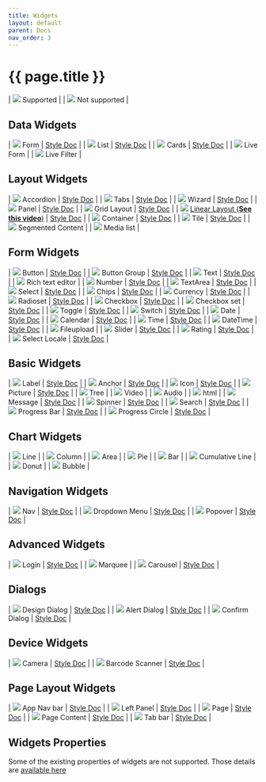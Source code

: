 ```yaml
---
title: Widgets
layout: default
parent: Docs
nav_order: 3
---
```


# {{ page.title }}


 | <img src="../../assets/supported.png" class="yes-no-image">  Supported |
 | <img src="../../assets/unsupported.png" class="yes-no-image">  Not supported |

## Data Widgets

 | <img src="../../assets/supported.png" class="yes-no-image"> Form | [Style Doc](./widgets/data/form.style.html) | 
 | <img src="../../assets/supported.png" class="yes-no-image"> List  | [Style Doc](./widgets/data/list.style.html) | 
 | <img src="../../assets/supported.png" class="yes-no-image"> Cards  | [Style Doc](./widgets/data/card.style.html) | 
 | <img src="../../assets/unsupported.png" class="yes-no-image"> Live Form | 
 | <img src="../../assets/unsupported.png" class="yes-no-image"> Live Filter | 

## Layout Widgets

 | <img src="../../assets/supported.png" class="yes-no-image"> Accordion  | [Style Doc](./widgets/container/accordion.style.html) | 
 | <img src="../../assets/supported.png" class="yes-no-image"> Tabs  | [Style Doc](./widgets/container/tabs.style.html) | 
 | <img src="../../assets/supported.png" class="yes-no-image"> Wizard  | [Style Doc](./widgets/container/wizard.style.html) | 
 | <img src="../../assets/supported.png" class="yes-no-image"> Panel  | [Style Doc](./widgets/container/panel.style.html) | 
 | <img src="../../assets/supported.png" class="yes-no-image"> Grid Layout  | [Style Doc](./widgets/container/layoutgrid.style.html) | 
 | <img src="../../assets/supported.png" class="yes-no-image"> [Linear Layout (**See this video**)](https://drive.google.com/file/d/1QSu-Gwy6UhkVrtqdajseG-ISzPgcpjv4/view?usp=sharing)   | [Style Doc](./widgets/container/linearlayout.style.html) | 
 | <img src="../../assets/supported.png" class="yes-no-image"> Container  | [Style Doc](./widgets/container.style.html) | 
 | <img src="../../assets/supported.png" class="yes-no-image"> Tile  | [Style Doc](./widgets/container/tile.style.html) | 
 | <img src="../../assets/unsupported.png" class="yes-no-image"> Segmented Content | 
 | <img src="../../assets/unsupported.png" class="yes-no-image"> Media list | 

## Form Widgets

 | <img src="../../assets/supported.png" class="yes-no-image"> Button  | [Style Doc](./widgets/basic/button.style.html) | 
 | <img src="../../assets/supported.png" class="yes-no-image"> Button Group  | [Style Doc](./widgets/basic/buttongroup.style.html) | 
 | <img src="../../assets/supported.png" class="yes-no-image"> Text  | [Style Doc](./widgets/input/text.style.html) | 
 | <img src="../../assets/unsupported.png" class="yes-no-image"> Rich text editor | 
 | <img src="../../assets/supported.png" class="yes-no-image"> Number  | [Style Doc](./widgets/input/number.style.html) | 
 | <img src="../../assets/supported.png" class="yes-no-image"> TextArea  | [Style Doc](./widgets/input/textarea.style.html) | 
 | <img src="../../assets/supported.png" class="yes-no-image"> Select  | [Style Doc](./widgets/input/select.style.html) | 
 | <img src="../../assets/supported.png" class="yes-no-image"> Chips  | [Style Doc](./widgets/input/chips.style.html) | 
 | <img src="../../assets/supported.png" class="yes-no-image"> Currency  | [Style Doc](./widgets/input/currency.style.html) | 
 | <img src="../../assets/supported.png" class="yes-no-image"> Radioset  | [Style Doc](./widgets/input/radioset.style.html) | 
 | <img src="../../assets/supported.png" class="yes-no-image"> Checkbox  | [Style Doc](./widgets/input/checkbox.style.html) | 
 | <img src="../../assets/supported.png" class="yes-no-image"> Checkbox set  | [Style Doc](./widgets/input/checkboxset.style.html) | 
 | <img src="../../assets/supported.png" class="yes-no-image"> Toggle  | [Style Doc](./widgets/input/toggle.style.html) | 
 | <img src="../../assets/supported.png" class="yes-no-image"> Switch  | [Style Doc](./widgets/input/switch.style.html) | 
 | <img src="../../assets/supported.png" class="yes-no-image"> Date  | [Style Doc](./widgets/input/epoch/date.style.html) | 
 | <img src="../../assets/supported.png" class="yes-no-image"> Calendar  | [Style Doc](./widgets/input/calendar.style.html) | 
 | <img src="../../assets/supported.png" class="yes-no-image"> Time  | [Style Doc](./widgets/input/epoch/time.style.html) | 
 | <img src="../../assets/supported.png" class="yes-no-image"> DateTime  | [Style Doc](./widgets/input/epoch/datetime.style.html) | 
 | <img src="../../assets/unsupported.png" class="yes-no-image"> Fileupload | 
 | <img src="../../assets/supported.png" class="yes-no-image"> Slider  | [Style Doc](./widgets/input/slider.style.html) | 
 | <img src="../../assets/supported.png" class="yes-no-image"> Rating  | [Style Doc](./widgets/input/rating.style.html) | 
 | <img src="../../assets/supported.png" class="yes-no-image"> Select Locale  | [Style Doc](./widgets/input/select.style.html) | 

## Basic Widgets

 | <img src="../../assets/supported.png" class="yes-no-image"> Label  | [Style Doc](./widgets/basic/label.style.html) | 
 | <img src="../../assets/supported.png" class="yes-no-image"> Anchor  | [Style Doc](./widgets/basic/anchor.style.html) | 
 | <img src="../../assets/supported.png" class="yes-no-image"> Icon  | [Style Doc](./widgets/basic/icon.style.html) | 
 | <img src="../../assets/supported.png" class="yes-no-image"> Picture  | [Style Doc](./widgets/basic/picture.style.html) | 
 | <img src="../../assets/unsupported.png" class="yes-no-image"> Tree | 
 | <img src="../../assets/unsupported.png" class="yes-no-image"> Video | 
 | <img src="../../assets/unsupported.png" class="yes-no-image"> Audio | 
 | <img src="../../assets/unsupported.png" class="yes-no-image"> html | 
 | <img src="../../assets/supported.png" class="yes-no-image"> Message  | [Style Doc](./widgets/basic/message.style.html) | 
 | <img src="../../assets/supported.png" class="yes-no-image"> Spinner  | [Style Doc](./widgets/basic/spinner.style.html) | 
 | <img src="../../assets/supported.png" class="yes-no-image"> Search   | [Style Doc](./widgets/basic/search.style.html) | 
 | <img src="../../assets/supported.png" class="yes-no-image"> Progress Bar  | [Style Doc](./widgets/basic/progress-bar.style.html) | 
 | <img src="../../assets/supported.png" class="yes-no-image"> Progress Circle  | [Style Doc](./widgets/basic/progress-circle.style.html) | 

## Chart Widgets

 | <img src="../../assets/unsupported.png" class="yes-no-image"> Line | 
 | <img src="../../assets/unsupported.png" class="yes-no-image"> Column | 
 | <img src="../../assets/unsupported.png" class="yes-no-image"> Area | 
 | <img src="../../assets/unsupported.png" class="yes-no-image"> Pie | 
 | <img src="../../assets/unsupported.png" class="yes-no-image"> Bar | 
 | <img src="../../assets/unsupported.png" class="yes-no-image"> Cumulative Line | 
 | <img src="../../assets/unsupported.png" class="yes-no-image"> Donut | 
 | <img src="../../assets/unsupported.png" class="yes-no-image"> Bubble | 

## Navigation Widgets

 | <img src="../../assets/supported.png" class="yes-no-image"> Nav  | [Style Doc](./widgets/navigation/navbar.style.html) | 
 | <img src="../../assets/supported.png" class="yes-no-image"> Dropdown Menu  | [Style Doc](./widgets/navigation/menu.style.html) | 
 | <img src="../../assets/supported.png" class="yes-no-image"> Popover   | [Style Doc](./widgets/navigation/popover.style.html) | 

## Advanced Widgets

 | <img src="../../assets/supported.png" class="yes-no-image"> Login  | [Style Doc](./widgets/advanced/login.style.html) | 
 | <img src="../../assets/unsupported.png" class="yes-no-image"> Marquee | 
 | <img src="../../assets/supported.png" class="yes-no-image"> Carousel  | [Style Doc](./widgets/advanced/carousel.style.html) | 

## Dialogs

 | <img src="../../assets/supported.png" class="yes-no-image"> Design Dialog  | [Style Doc](./widgets/dialogs/dialog.style.html) | 
 | <img src="../../assets/supported.png" class="yes-no-image"> Alert Dialog  | [Style Doc](./widgets/dialogs/alertdialog.style.html) | 
 | <img src="../../assets/supported.png" class="yes-no-image"> Confirm Dialog  | [Style Doc](./widgets/dialogs/confirmdialog.style.html) | 

## Device Widgets

 | <img src="../../assets/supported.png" class="yes-no-image"> Camera  | [Style Doc](./widgets/device/camera.style.html) | 
 | <img src="../../assets/supported.png" class="yes-no-image"> Barcode Scanner  | [Style Doc](./widgets/device/barcodescanner.style.html) | 

## Page Layout Widgets

 | <img src="../../assets/supported.png" class="yes-no-image"> App Nav bar  | [Style Doc](./widgets/navigation/appnavbar.style.html) | 
 | <img src="../../assets/supported.png" class="yes-no-image"> Left Panel  | [Style Doc](./widgets/page/left-panel.style.html) | 
 | <img src="../../assets/supported.png" class="yes-no-image"> Page  | [Style Doc](./widgets/page.style.html) | 
 | <img src="../../assets/supported.png" class="yes-no-image"> Page Content  | [Style Doc](./widgets/page/page-content.style.html) | 
 | <img src="../../assets/supported.png" class="yes-no-image"> Tab bar  | [Style Doc](./widgets/page/tabbar.style.html) | 

## Widgets Properties
Some of the existing properties of widgets are not supported. Those details are <a href="https://docs.google.com/spreadsheets/d/1U2spfuSDqmAP5oGipR-jK6CcvrQC49WfHRame5Fsb4w/edit#gid=0" target="_blank">available here</a>